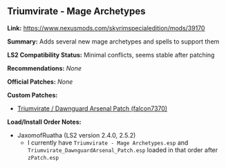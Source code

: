 ## Triumvirate - Mage Archetypes

**Link:** https://www.nexusmods.com/skyrimspecialedition/mods/39170

**Summary:** Adds several new mage archetypes and spells to support them

**LS2 Compatibility Status:** Minimal conflicts, seems stable after patching

**Recommendations:**
_None_

**Official Patches:**
_None_

**Custom Patches:**
* [Triumvirate / Dawnguard Arsenal Patch (falcon7370)](/custom-patches/Triumvirate_-_Dawnguard_Arsenal_Patch.rar)

**Load/Install Order Notes:**
* JaxomofRuatha (LS2 version 2.4.0, 2.5.2)
  * I currently have `Triumvirate - Mage Archetypes.esp` and `Triumvirate_DawnguardArsenal_Patch.esp` loaded in that order after `zPatch.esp`
